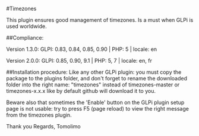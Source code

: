 #Timezones

This plugin ensures good management of timezones. Is a must when GLPi is used worldwide.

##Compliance:

Version 1.3.0:
GLPI: 0.83, 0.84, 0.85, 0.90 | PHP: 5 | locale: en

Version 2.0.0:
GLPI: 0.85, 0.90, 9.1 | PHP: 5, 7 | locale: en, fr

##Installation procedure:
Like any other GLPi plugin: you must copy the package to the plugins folder, and don't forget to rename the downloaded folder into the right name: "timezones" instead of timezones-master or timezones-x.x.x like by default github will download it to you.

Beware also that sometimes the 'Enable' button on the GLPi plugin setup page is not usable: try to press F5 (page reload) to view the right message from the timezones plugin.

Thank you
Regards,
Tomolimo
